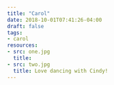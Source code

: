```yaml
---
title: "Carol"
date: 2018-10-01T07:41:26-04:00
draft: false
tags:
- carol
resources:
- src: one.jpg
  title:
- src: two.jpg
  title: Love dancing with Cindy!
---
```

